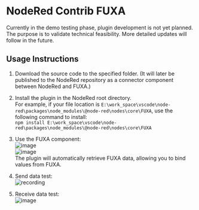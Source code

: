 # NodeRed Contrib FUXA  

Currently in the demo testing phase, plugin development is not yet planned. The purpose is to validate technical feasibility. More detailed updates will follow in the future.  

## Usage Instructions  
1. Download the source code to the specified folder. (It will later be published to the NodeRed repository as a connector component between NodeRed and FUXA.)  
2. Install the plugin in the NodeRed root directory.  
   For example, if your file location is `E:\work_space\vscode\node-red\packages\node_modules\@node-red\nodes\core\FUXA`, use the following command to install:  
   `npm install E:\work_space\vscode\node-red\packages\node_modules\@node-red\nodes\core\FUXA`  

4. Use the FUXA component:  
   ![image](https://github.com/user-attachments/assets/9204a85d-ee69-4cbe-b402-638f845a8aa7)  
   ![image](https://github.com/user-attachments/assets/5336b32e-357c-42a8-b0eb-124a3be080e8)  
   The plugin will automatically retrieve FUXA data, allowing you to bind values from FUXA.  

5. Send data test:  
   ![recording](https://github.com/user-attachments/assets/badf4f9d-3bc1-485b-becb-d6399f05edb0)  

6. Receive data test:  
   ![image](https://github.com/user-attachments/assets/a21a4862-6055-459e-8313-2406c784f377)
